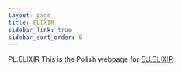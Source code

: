 ```yaml
---
layout: page
title: ELIXIR
sidebar_link: true
sidebar_sort_order: 6
---
```


PL.ELIXIR
This is the Polish webpage for [EU.ELIXIR](https://www.elixir-europe.org/)
